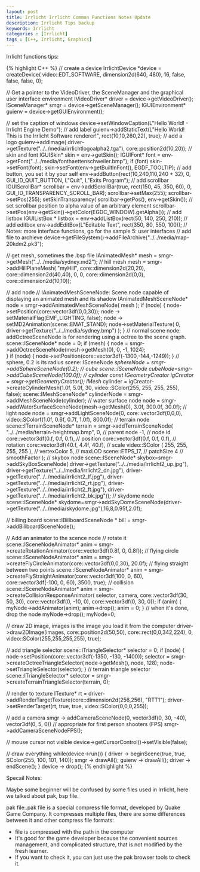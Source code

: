 ```yaml
---
layout: post
title: Irrlicht Irrlicht Common Functions Notes Update
description: Irrlicht Tips backup
keywords: Irrlicht
categories : [Irrlicht]
tags : [C++, Irrlicht, Graphics]
---
```


Irrlicht functions tips:

{% highlight C++ %}
// create a device
IrrlichtDevice *device = 
	createDevice( video::EDT_SOFTWARE, dimension2d<u32>(640, 480), 16, false, false, false, 0);

// Get a pointer to the VideoDriver, the SceneManager and the graphical user interface environment
IVideoDriver* driver = device->getVideoDriver();
ISceneManager* smgr = device->getSceneManager();
IGUIEnvironment* guienv = device->getGUIEnvironment();

// set the caption of windows 
device->setWindowCaption(L"Hello World! - Irrlicht Engine Demo");
// add label
guienv->addStaticText(L"Hello World! This is the Irrlicht Software renderer!",
		rect<s32>(10,10,260,22), true);
// add a logo 
guienv->addImage(
	driver->getTexture("../../media/irrlichtlogoalpha2.tga"),
	core::position2d<s32>(10,20));
// skin and font 
IGUISkin* skin = env->getSkin();
IGUIFont* font = env->getFont("../../media/fonthaettenschweiler.bmp");
if (font)
    skin->setFont(font);
skin->setFont(env->getBuiltInFont(), EGDF_TOOLTIP);
// add button, you set it by your self
env->addButton(rect<s32>(10,240,110,240 + 32), 0, GUI_ID_QUIT_BUTTON,
        L"Quit", L"Exits Program");
// add scrollbar
IGUIScrollBar* scrollbar = env->addScrollBar(true,
		rect<s32>(150, 45, 350, 60), 0, GUI_ID_TRANSPARENCY_SCROLL_BAR);
scrollbar->setMax(255);
scrollbar->setPos(255);
setSkinTransparency( scrollbar->getPos(), env->getSkin());
// set scrollbar position to alpha value of an arbitrary element
scrollbar->setPos(env->getSkin()->getColor(EGDC_WINDOW).getAlpha());
// add listbox
IGUIListBox * listbox = env->addListBox(rect<s32>(50, 140, 250, 210));
// add editbox
env->addEditBox(L"Editable Text", rect<s32>(350, 80, 550, 100));
// Notes: more interface functions, go for the sample 5: user interfaces
// add file to archieve
device->getFileSystem()->addFileArchive("../../media/map-20kdm2.pk3");

// get mesh, sometimes the .bsp file
IAnimatedMesh* mesh = smgr->getMesh("../../media/sydney.md2");
// hill mesh
mesh = smgr->addHillPlaneMesh( "myHill",
    core::dimension2d<f32>(20,20),
    core::dimension2d<u32>(40,40), 0, 0,
    core::dimension2d<f32>(0,0),
    core::dimension2d<f32>(10,10));

// add node
// IAnimatedMeshSceneNode: Scene node capable of displaying an animated mesh and its shadow 
IAnimatedMeshSceneNode* node = smgr->addAnimatedMeshSceneNode( mesh );
if (node) {
	node->setPosition(core::vector3df(0,0,30));
	node -> setMaterialFlag(EMF_LIGHTING, false);
	node -> setMD2Animation(scene::EMAT_STAND);
	node->setMaterialTexture( 0, driver->getTexture("../../media/sydney.bmp") );
}
// normal scene node: addOctreeSceneNode is for rendering using a octree to the scene graph.
scene::ISceneNode* node = 0;
if (mesh) {
    node = smgr->addOctreeSceneNode(mesh->getMesh(0), 0, -1, 1024);   
}
if (node) {
	node->setPosition(core::vector3df(-1300,-144,-1249));
}
// sphere, 0.2 is its radius
scene::ISceneNode *sphereNode = smgr->addSphereSceneNode(0.2);
// cube
scene::ISceneNode *cubeNode=smgr->addCubeSceneNode(100.0f);
// cylinder
const IGeometryCreator* igCreator = smgr->getGeometryCreator();
IMesh* cylinder = igCreator->createCylinderMesh(1.0f, 5.0f, 30, video::SColor(255, 255, 255, 255), false);
scene::IMeshSceneNode* cylinderNode = smgr->addMeshSceneNode(cylinder);
// water surface node
node = smgr->addWaterSurfaceSceneNode(mesh->getMesh(0), 3.0f, 300.0f, 30.0f);
// light node
node = smgr->addLightSceneNode(0, core::vector3df(0,0,0),
        video::SColorf(1.0f, 0.6f, 0.7f, 1.0f), 800.0f);
// terrain node
scene::ITerrainSceneNode* terrain = smgr->addTerrainSceneNode(
"../../media/terrain-heightmap.bmp",
0,                  // parent node
-1,                 // node id
core::vector3df(0.f, 0.f, 0.f),     // position
core::vector3df(0.f, 0.f, 0.f),     // rotation
core::vector3df(40.f, 4.4f, 40.f),  // scale
video::SColor ( 255, 255, 255, 255 ),   // vertexColor
5,                  // maxLOD
scene::ETPS_17,             // patchSize
4                   // smoothFactor
);
// skybox node
scene::ISceneNode* skybox=smgr->addSkyBoxSceneNode(
    driver->getTexture("../../media/irrlicht2_up.jpg"),
    driver->getTexture("../../media/irrlicht2_dn.jpg"),
    driver->getTexture("../../media/irrlicht2_lf.jpg"),
    driver->getTexture("../../media/irrlicht2_rt.jpg"),
    driver->getTexture("../../media/irrlicht2_ft.jpg"),
    driver->getTexture("../../media/irrlicht2_bk.jpg"));
// skydome node
scene::ISceneNode* skydome=smgr->addSkyDomeSceneNode(driver->getTexture("../../media/skydome.jpg"),16,8,0.95f,2.0f);

// billing board
scene::IBillboardSceneNode * bill = smgr->addBillboardSceneNode();

// Add an animator to the scence node 
// rotate it
scene::ISceneNodeAnimator* anim =
	smgr->createRotationAnimator(core::vector3df(0.8f, 0, 0.8f));
// flying circle
scene::ISceneNodeAnimator* anim =
        smgr->createFlyCircleAnimator(core::vector3df(0,0,30), 20.0f);
// flying straight between two points
scene::ISceneNodeAnimator* anim =
		smgr->createFlyStraightAnimator(core::vector3df(100, 0, 60),
		core::vector3df(-100, 0, 60), 3500, true);
// collision
scene::ISceneNodeAnimator* anim = smgr->createCollisionResponseAnimator(
		selector, camera, core::vector3df(30, 50, 30),
		core::vector3df(0, -10, 0), core::vector3df(0, 30, 0));
if (anim) {
	myNode->addAnimator(anim);
	anim->drop();
	anim = 0;
}
// when it's done, drop the node
myNode->drop();
myNode=0;

// draw 2D image, images is the image you load it from the computer
driver->draw2DImage(images, core::position2d<s32>(50,50),
			core::rect<s32>(0,0,342,224), 0,
			video::SColor(255,255,255,255), true);

// add triangle selector
scene::ITriangleSelector* selector = 0;
if (node)
{
	node->setPosition(core::vector3df(-1350, -130, -1400));
	selector = smgr->createOctreeTriangleSelector(
		node->getMesh(), node, 128);
	node->setTriangleSelector(selector);
}
// terrain triangle selector
scene::ITriangleSelector* selector = smgr->createTerrainTriangleSelector(terrain, 0);

// render to texture
ITexture* rt = driver->addRenderTargetTexture(core::dimension2d<u32>(256,256), "RTT1");
driver->setRenderTarget(rt, true, true, video::SColor(0,0,0,255));

// add a camera
smgr -> addCameraSceneNode(0, vector3df(0, 30, -40), vector3df(0, 5, 0))
// appropriate for first person shooters (FPS)
smgr->addCameraSceneNodeFPS();

// mouse cursor not visible
device->getCursorControl()->setVisible(false);

// draw everything
while(device->run()) {
	driver -> beginScene(true, true, SColor(255, 100, 101, 140));
	smgr -> drawAll();
	guienv -> drawAll();
	driver -> endScene();
}
device -> drop();
{% endhighlight %}

Specail Notes:

Maybe some beginner will be confused by some files used in Irrlicht, here we talked about pak, bsp file.

pak file:.pak file is a special compress file format, developed by Quake Game Company. It compresses multiple files, there are some differences between it and other compress file formats:
* file is compressed with the path in the computer
* It's good for the game developer because the convenient sources management, and complicated structure, that is not modified by the fresh learner.
* If you want to check it, you can just use the pak browser tools to check it.

